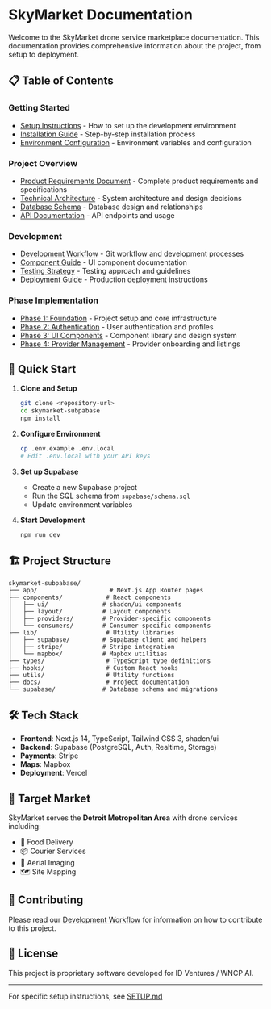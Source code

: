 # SkyMarket Documentation

Welcome to the SkyMarket drone service marketplace documentation. This documentation provides comprehensive information about the project, from setup to deployment.

## 📋 Table of Contents

### Getting Started
- [Setup Instructions](./development/SETUP.md) - How to set up the development environment
- [Installation Guide](./development/INSTALLATION.md) - Step-by-step installation process
- [Environment Configuration](./development/ENVIRONMENT.md) - Environment variables and configuration

### Project Overview
- [Product Requirements Document](./PRD.md) - Complete product requirements and specifications
- [Technical Architecture](./architecture/ARCHITECTURE.md) - System architecture and design decisions
- [Database Schema](./architecture/DATABASE.md) - Database design and relationships
- [API Documentation](./api/API.md) - API endpoints and usage

### Development
- [Development Workflow](./development/WORKFLOW.md) - Git workflow and development processes
- [Component Guide](./development/COMPONENTS.md) - UI component documentation
- [Testing Strategy](./development/TESTING.md) - Testing approach and guidelines
- [Deployment Guide](./development/DEPLOYMENT.md) - Production deployment instructions

### Phase Implementation
- [Phase 1: Foundation](./development/PHASE_1.md) - Project setup and core infrastructure
- [Phase 2: Authentication](./development/PHASE_2.md) - User authentication and profiles
- [Phase 3: UI Components](./development/PHASE_3.md) - Component library and design system
- [Phase 4: Provider Management](./development/PHASE_4.md) - Provider onboarding and listings

## 🚀 Quick Start

1. **Clone and Setup**
   ```bash
   git clone <repository-url>
   cd skymarket-subpabase
   npm install
   ```

2. **Configure Environment**
   ```bash
   cp .env.example .env.local
   # Edit .env.local with your API keys
   ```

3. **Set up Supabase**
   - Create a new Supabase project
   - Run the SQL schema from `supabase/schema.sql`
   - Update environment variables

4. **Start Development**
   ```bash
   npm run dev
   ```

## 🏗️ Project Structure

```
skymarket-subpabase/
├── app/                    # Next.js App Router pages
├── components/            # React components
│   ├── ui/               # shadcn/ui components
│   ├── layout/           # Layout components
│   ├── providers/        # Provider-specific components
│   └── consumers/        # Consumer-specific components
├── lib/                   # Utility libraries
│   ├── supabase/         # Supabase client and helpers
│   ├── stripe/           # Stripe integration
│   └── mapbox/           # Mapbox utilities
├── types/                 # TypeScript type definitions
├── hooks/                 # Custom React hooks
├── utils/                 # Utility functions
├── docs/                  # Project documentation
└── supabase/             # Database schema and migrations
```

## 🛠️ Tech Stack

- **Frontend**: Next.js 14, TypeScript, Tailwind CSS 3, shadcn/ui
- **Backend**: Supabase (PostgreSQL, Auth, Realtime, Storage)
- **Payments**: Stripe
- **Maps**: Mapbox
- **Deployment**: Vercel

## 📱 Target Market

SkyMarket serves the **Detroit Metropolitan Area** with drone services including:
- 🍔 Food Delivery
- 📦 Courier Services  
- 📸 Aerial Imaging
- 🗺️ Site Mapping

## 🤝 Contributing

Please read our [Development Workflow](./development/WORKFLOW.md) for information on how to contribute to this project.

## 📄 License

This project is proprietary software developed for ID Ventures / WNCP AI.

---

For specific setup instructions, see [SETUP.md](./development/SETUP.md)